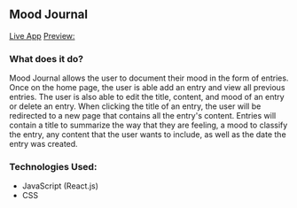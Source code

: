 ## Mood Journal
[Live App](https://vercel.com/hjthorpe/moodjournalcapstone/411ji7036)
[Preview:](public\live-app-screenshot.png)
### What does it do?
Mood Journal allows the user to document their mood in the form of entries.  Once on the home page, the user is able add an entry and view all previous entries.  The user is also able to edit the title, content, and mood of an entry or delete an entry.  When clicking the title of an entry, the user will be redirected to a new page that contains all the entry's content.  Entries will contain a title to summarize the way that they are feeling, a mood to classify the entry, any content that the user wants to include, as well as the date the entry was created.  

### Technologies Used:
- JavaScript (React.js)
- CSS
